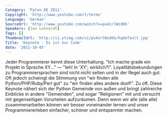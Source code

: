 ```yaml
---
Category: 'PyCon DE 2011'
Copyright: 'http://www.youtube.com/t/terms'
Language: 'German'
SourceUrl: 'http://www.youtube.com/watch?v=pu4zrlWzd6k'
Speakers: [Jan Lehnardt]
Tags: []
ThumbnailUrl: 'http://i1.ytimg.com/vi/pu4zrlWzd6k/hqdefault.jpg'
Title: 'Keynote - Es ist nur Code'
date: '2011-10-05'
---
```

Jeder Programmierer kennt diese Unterhaltung. "Ich mache grade ein Projekt in Sprache XY..." — "Ieh! In 'XY', wirklich?!". Loyalitätsbekundungen zu Programmiersprachen sind nicht nicht selten und in der Regel auch gut. Oft jedoch schwingt die Stimmung von "wir finden alle Python/PHP/Ruby/Perl gut" zu "wir finden alles andere doof!". Zu oft. Diese Keynote nähert sich der Python Gemeinde von außen und bringt zahlreiche Einblicke in andere "Gemeinden", und sogar "Religionen" mit und versucht mit gegenseitigen Vorurteilen aufzuräumen. Denn wenn wir alle (alle alle) zusammenarbeiten können wir besser voneinander lernen und unser Programmiererleben einfacher, schöner und entspannter machen.